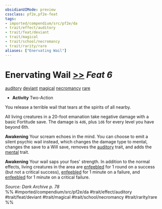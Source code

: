 ```yaml
---
obsidianUIMode: preview
cssclass: pf2e,pf2e-feat
tags:
- imported/compendium/src/pf2e/da
- trait/effect/auditory
- trait/feat/deviant
- trait/magical
- trait/school/necromancy
- trait/rarity/rare
aliases: ["Enervating Wail"]
---
```

# Enervating Wail  [>>](chapter-9-playing-the-game.md#Actions "Two-Action") *Feat 6*  
[auditory](auditory.md)  [deviant](deviant-da.md)  [magical](magical.md)  [necromancy](necromancy.md)  [rare](rare.md)  

- **Activity** Two-Action

You release a terrible wail that tears at the spirits of all nearby.

All living creatures in a 20-foot emanation take negative damage with a basic Fortitude save. The damage is `4d6`, plus `1d6` for every level you have beyond 6th.

**Awakening** Your scream echoes in the mind. You can choose to emit a silent psychic wail instead, which changes the damage type to mental, changes the save to a Will save, removes the [auditory](auditory.md) trait, and adds the [mental](mental.md) trait.

**Awakening** Your wail saps your foes' strength. In addition to the normal effects, living creatures in the area are [enfeebled](conditions.md#Enfeebled) for 1 round on a success (but not a critical success), [enfeebled](conditions.md#Enfeebled) for 1 minute on a failure, and [enfeebled](conditions.md#Enfeebled) for 1 minute on a critical failure.

*Source: Dark Archive p. 78*  
%% #imported/compendium/src/pf2e/da #trait/effect/auditory #trait/feat/deviant #trait/magical #trait/school/necromancy #trait/rarity/rare %%